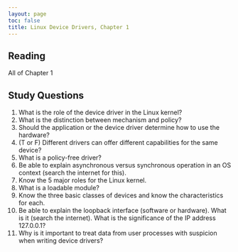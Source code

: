 ```yaml
---
layout: page
toc: false
title: Linux Device Drivers, Chapter 1
---
```


## Reading

All of Chapter 1

## Study Questions

1. What is the role of the device driver in the Linux kernel?
1. What is the distinction between mechanism and policy?
1. Should the application or the device driver determine how to use the hardware?
1. (T or F) Different drivers can offer different capabilities for the same device?
1. What is a policy-free driver?
1. Be able to explain asynchronous versus synchronous operation in an OS context (search the internet for this).
1. Know the 5 major roles for the Linux kernel.
1. What is a loadable module?
1. Know the three basic classes of devices and know the characteristics for each.
1. Be able to explain the loopback interface (software or hardware). What is it (search the internet). What is the significance of the IP address 127.0.0.1?
1. Why is it important to treat data from user processes with suspicion when writing device drivers?
